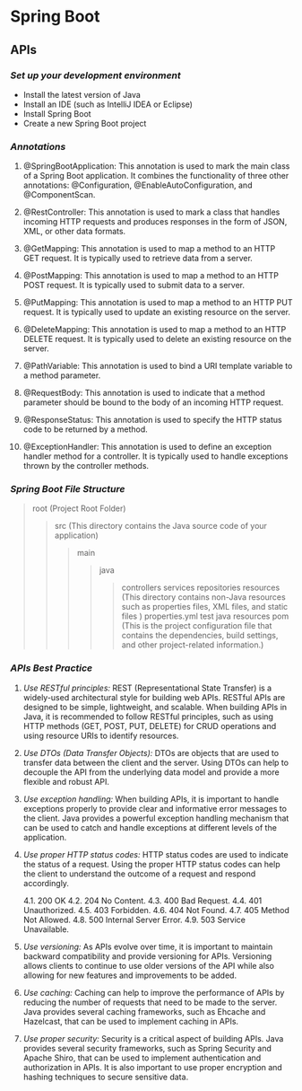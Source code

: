 
# Spring Boot
## APIs

### _Set up your development environment_

- Install the latest version of Java
- Install an IDE (such as IntelliJ IDEA or Eclipse)
- Install Spring Boot
- Create a new Spring Boot project


### _Annotations_
1. @SpringBootApplication: This annotation is used to mark the main class of a Spring Boot application. It combines the functionality of three other annotations: @Configuration, @EnableAutoConfiguration, and @ComponentScan.

2. @RestController: This annotation is used to mark a class that handles incoming HTTP requests and produces responses in the form of JSON, XML, or other data formats.

3. @GetMapping: This annotation is used to map a method to an HTTP GET request. It is typically used to retrieve data from a server.

4. @PostMapping: This annotation is used to map a method to an HTTP POST request. It is typically used to submit data to a server.

5. @PutMapping: This annotation is used to map a method to an HTTP PUT request. It is typically used to update an existing resource on the server.

6. @DeleteMapping: This annotation is used to map a method to an HTTP DELETE request. It is typically used to delete an existing resource on the server.

7. @PathVariable: This annotation is used to bind a URI template variable to a method parameter.

8. @RequestBody: This annotation is used to indicate that a method parameter should be bound to the body of an incoming HTTP request.

9. @ResponseStatus: This annotation is used to specify the HTTP status code to be returned by a method.

10. @ExceptionHandler: This annotation is used to define an exception handler method for a controller. It is typically used to handle exceptions thrown by the controller methods.

### _Spring Boot File Structure_
> root (Project Root Folder)
>> src (This directory contains the Java source code of your application)
>>> main
>>>> java
>>>>> controllers
>>>>> services
>>>>> repositories
>>> resources (This directory contains non-Java resources such as properties files, XML files, and static files )
>>>>> properties.yml
>>> test
>>>> java
>>>> resources
>> pom (This is the project configuration file that contains the dependencies, build settings, and other project-related information.)


### _APIs Best Practice_

1. _Use RESTful principles:_ REST (Representational State Transfer) is a widely-used architectural style for building web APIs. RESTful APIs are designed to be simple, lightweight, and scalable. When building APIs in Java, it is recommended to follow RESTful principles, such as using HTTP methods (GET, POST, PUT, DELETE) for CRUD operations and using resource URIs to identify resources.

2. _Use DTOs (Data Transfer Objects):_ DTOs are objects that are used to transfer data between the client and the server. Using DTOs can help to decouple the API from the underlying data model and provide a more flexible and robust API.

3. _Use exception handling:_ When building APIs, it is important to handle exceptions properly to provide clear and informative error messages to the client. Java provides a powerful exception handling mechanism that can be used to catch and handle exceptions at different levels of the application.

4. _Use proper HTTP status codes:_ HTTP status codes are used to indicate the status of a request. Using the proper HTTP status codes can help the client to understand the outcome of a request and respond accordingly. 

    4.1. 200 OK
    4.2. 204 No Content.
    4.3. 400 Bad Request.
    4.4. 401 Unauthorized.
    4.5. 403 Forbidden.
    4.6. 404 Not Found.
    4.7. 405 Method Not Allowed.
    4.8. 500 Internal Server Error.
    4.9. 503 Service Unavailable.

5. _Use versioning:_ As APIs evolve over time, it is important to maintain backward compatibility and provide versioning for APIs. Versioning allows clients to continue to use older versions of the API while also allowing for new features and improvements to be added.

6. _Use caching:_ Caching can help to improve the performance of APIs by reducing the number of requests that need to be made to the server. Java provides several caching frameworks, such as Ehcache and Hazelcast, that can be used to implement caching in APIs.

7. _Use proper security:_ Security is a critical aspect of building APIs. Java provides several security frameworks, such as Spring Security and Apache Shiro, that can be used to implement authentication and authorization in APIs. It is also important to use proper encryption and hashing techniques to secure sensitive data.